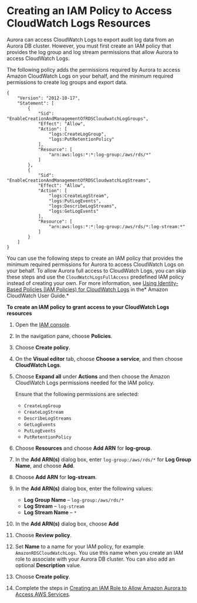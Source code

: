 # Creating an IAM Policy to Access CloudWatch Logs Resources<a name="AuroraMySQL.Integrating.Authorizing.IAM.CWCreatePolicy"></a>

Aurora can access CloudWatch Logs to export audit log data from an Aurora DB cluster\. However, you must first create an IAM policy that provides the log group and log stream permissions that allow Aurora to access CloudWatch Logs\. 

The following policy adds the permissions required by Aurora to access Amazon CloudWatch Logs on your behalf, and the minimum required permissions to create log groups and export data\. 

```
{
    "Version": "2012-10-17",
    "Statement": [
        {
            "Sid": "EnableCreationAndManagementOfRDSCloudwatchLogGroups",
            "Effect": "Allow",
            "Action": [
                "logs:CreateLogGroup",
                "logs:PutRetentionPolicy"
            ],
            "Resource": [
                "arn:aws:logs:*:*:log-group:/aws/rds/*"
            ]
        },
        {
            "Sid": "EnableCreationAndManagementOfRDSCloudwatchLogStreams",
            "Effect": "Allow",
            "Action": [
                "logs:CreateLogStream",
                "logs:PutLogEvents",
                "logs:DescribeLogStreams",
                "logs:GetLogEvents"
            ],
            "Resource": [
                "arn:aws:logs:*:*:log-group:/aws/rds/*:log-stream:*"
            ]
        }
    ]
}
```

You can use the following steps to create an IAM policy that provides the minimum required permissions for Aurora to access CloudWatch Logs on your behalf\. To allow Aurora full access to CloudWatch Logs, you can skip these steps and use the `CloudWatchLogsFullAccess` predefined IAM policy instead of creating your own\. For more information, see [Using Identity\-Based Policies \(IAM Policies\) for CloudWatch Logs](https://docs.aws.amazon.com/AmazonCloudWatch/latest/monitoring//iam-identity-based-access-control-cwl.html#managed-policies-cwl) in the* Amazon CloudWatch User Guide\.*

**To create an IAM policy to grant access to your CloudWatch Logs resources**

1. Open the [IAM console](https://console.aws.amazon.com/iam/home?#home)\.

1. In the navigation pane, choose **Policies**\.

1. Choose **Create policy**\.

1. On the **Visual editor** tab, choose **Choose a service**, and then choose **CloudWatch Logs**\.

1. Choose **Expand all** under **Actions** and then choose the Amazon CloudWatch Logs permissions needed for the IAM policy\.

   Ensure that the following permissions are selected:
   + `CreateLogGroup`
   + `CreateLogStream`
   + `DescribeLogStreams`
   + `GetLogEvents`
   + `PutLogEvents`
   + `PutRetentionPolicy`

1. Choose **Resources** and choose **Add ARN** for **log\-group**\.

1. In the **Add ARN\(s\)** dialog box, enter `log-group:/aws/rds/*` for **Log Group Name**, and choose **Add**\.

1. Choose **Add ARN** for **log\-stream**\.

1. In the **Add ARN\(s\)** dialog box, enter the following values:
   + **Log Group Name** – `log-group:/aws/rds/*`
   + **Log Stream** – `log-stream`
   + **Log Stream Name** – `*`

1. In the **Add ARN\(s\)** dialog box, choose **Add**

1. Choose **Review policy**\.

1. Set **Name** to a name for your IAM policy, for example `AmazonRDSCloudWatchLogs`\. You use this name when you create an IAM role to associate with your Aurora DB cluster\. You can also add an optional **Description** value\.

1. Choose **Create policy**\.

1. Complete the steps in [Creating an IAM Role to Allow Amazon Aurora to Access AWS Services](AuroraMySQL.Integrating.Authorizing.IAM.CreateRole.md)\.